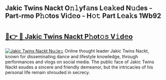 ## Jakic Twins Nackt O𝚗𝚕yf𝚊ns L𝚎a𝚔ed N𝚞𝚍es - Part-rmo P𝚑𝚘tos Vi𝚍𝚎o - H𝚘𝚝 Part L𝚎a𝚔s 1Wb92

# <h2><a href="http://kf05vl.oniu.top/?m=Jakic+Twins+Nackt">🔗👉 🔴 Jakic Twins Nackt P𝚑ot𝚘𝚜 V𝚒d𝚎o</a></h2>

[![Jakic Twins Nackt Nu𝚍e𝚜](https://i.imgur.com/0qMVB7G.gif)](http://kf05vl.oniu.top/?m=Jakic+Twins+Nackt)
Online thought leader Jakic Twins Nackt, known for disseminating dance and lifestyle knowledge, through performances and vlogs on social media. The public face of Jakic Twins Nackt exudes a sincere and friendly demeanor, but the intricacies of his personal life remain shrouded in secrecy.  
